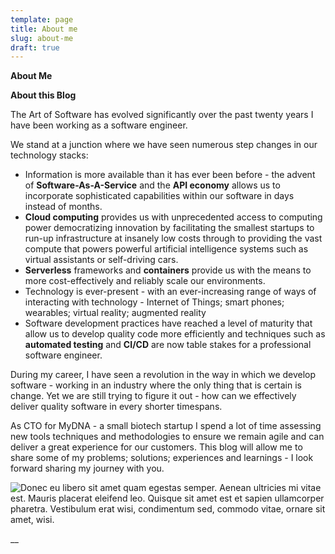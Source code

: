 ```yaml
---
template: page
title: About me
slug: about-me
draft: true
---
```

**About Me**



**About this Blog**

The Art of Software has evolved significantly over the past twenty years I have been working as a software engineer.

We stand at a junction where we have seen numerous step changes in our technology stacks:

* Information is more available than it has ever been before - the advent of **Software-As-A-Service**  and the **API economy** allows us to incorporate sophisticated capabilities within our software in days instead of months.
* **Cloud computing** provides us with unprecedented access to computing power democratizing innovation by facilitating the smallest startups to run-up infrastructure at insanely low costs through to providing the vast compute that powers powerful artificial intelligence systems such as virtual assistants or self-driving cars.
* **Serverless** frameworks and **containers** provide us with the means to more cost-effectively and reliably scale our environments.
* Technology is ever-present - with an ever-increasing range of ways of interacting with technology - Internet of Things; smart phones; wearables; virtual reality; augmented reality
* Software development practices have reached a level of maturity that allow us to develop quality code more efficiently and techniques such as **automated testing** and **CI/CD** are now table stakes for a professional software engineer.

During my career, I have seen a revolution in the way in which we develop software - working in an industry where the only thing that is certain is change. Yet we are still trying to figure it out - how can we effectively deliver quality software in every shorter timespans.

As CTO for MyDNA - a small biotech startup I spend a lot of time assessing new tools techniques and methodologies to ensure we remain agile and can deliver a great experience for our customers. This blog will allow me to share some of my problems; solutions; experiences and learnings - I look forward sharing my journey with you.



![Donec eu libero sit amet quam egestas semper. Aenean ultricies mi vitae est. Mauris placerat eleifend leo. Quisque sit amet est et sapien ullamcorper pharetra. Vestibulum erat wisi, condimentum sed, commodo vitae, ornare sit amet, wisi.](/media/image-2.jpg)

__
